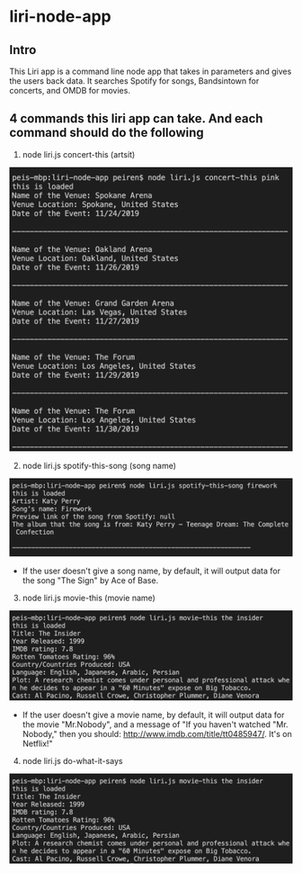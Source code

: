 # liri-node-app

## Intro
This Liri app is a command line node app that takes in parameters and gives the users back data. It searches Spotify for songs, Bandsintown for concerts, and OMDB for movies.

## 4 commands this liri app can take. And each command should do the following
1. node liri.js concert-this (artsit)
<img src="screenshots/concertThis.png">

2. node liri.js spotify-this-song (song name)
<img src="screenshots/spotifyThis.png">

* If the user doesn't give a song name, by default, it will output data for the song "The Sign" by Ace of Base.


3. node liri.js movie-this (movie name)
<img src="screenshots/movieThis.png">

* If the user doesn't give a movie name, by default, it will output data for the movie "Mr.Nobody", and a message of "If you haven't watched "Mr. Nobody," then you should: <http://www.imdb.com/title/tt0485947/>. It's on Netflix!"


4. node liri.js do-what-it-says 
<img src="screenshots/movieThis.png">
